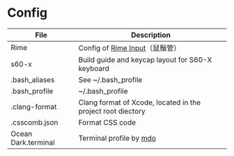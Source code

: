 # Config

| File | Description |
| ---- | ----------- |
| Rime | Config of [Rime Input][1]（鼠鬚管） |
| s60-x | Build guide and keycap layout for S60-X keyboard |
| .bash_aliases | See ~/.bash_profile |
| .bash_profile | ~/.bash_profile |
| .clang-format | Clang format of Xcode, located in the project root diectory |
| .csscomb.json | Format CSS code |
| Ocean Dark.terminal | Terminal profile by [mdo][2] |

[1]: https://github.com/rime/squirrel
[2]: https://github.com/mdo/ocean-terminal
